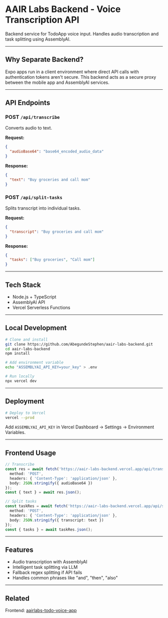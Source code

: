 # AAIR Labs Backend - Voice Transcription API

Backend service for TodoApp voice input. Handles audio transcription and task splitting using AssemblyAI.

---

## Why Separate Backend?

Expo apps run in a client environment where direct API calls with authentication tokens aren't secure. This backend acts as a secure proxy between the mobile app and AssemblyAI services.

---

## API Endpoints

### POST `/api/transcribe`
Converts audio to text.

**Request:**
```json
{
  "audioBase64": "base64_encoded_audio_data"
}
```

**Response:**
```json
{
  "text": "Buy groceries and call mom"
}
```

### POST `/api/split-tasks`
Splits transcript into individual tasks.

**Request:**
```json
{
  "transcript": "Buy groceries and call mom"
}
```

**Response:**
```json
{
  "tasks": ["Buy groceries", "Call mom"]
}
```

---

## Tech Stack

- Node.js + TypeScript
- AssemblyAI API
- Vercel Serverless Functions

---

## Local Development
```bash
# Clone and install
git clone https://github.com/AbegundeStephen/aair-labs-backend.git
cd aair-labs-backend
npm install

# Add environment variable
echo "ASSEMBLYAI_API_KEY=your_key" > .env

# Run locally
npx vercel dev
```

---

## Deployment
```bash
# Deploy to Vercel
vercel --prod
```

Add `ASSEMBLYAI_API_KEY` in Vercel Dashboard → Settings → Environment Variables.

---

## Frontend Usage
```typescript
// Transcribe
const res = await fetch('https://aair-labs-backend.vercel.app/api/transcribe', {
  method: 'POST',
  headers: { 'Content-Type': 'application/json' },
  body: JSON.stringify({ audioBase64 })
});
const { text } = await res.json();

// Split tasks
const taskRes = await fetch('https://aair-labs-backend.vercel.app/api/split-tasks', {
  method: 'POST',
  headers: { 'Content-Type': 'application/json' },
  body: JSON.stringify({ transcript: text })
});
const { tasks } = await taskRes.json();
```

---

## Features

- Audio transcription with AssemblyAI
- Intelligent task splitting via LLM
- Fallback regex splitting if API fails
- Handles common phrases like "and", "then", "also"

---

## Related

Frontend: [aairlabs-todo-voice-app](https://github.com/AbegundeStephen/aairlabs-todo-voice-app)